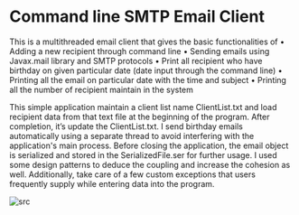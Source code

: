 # Command line SMTP Email Client

This is a multithreaded email client that gives the basic functionalities of
•	Adding a new recipient through command line 
•	Sending emails using Javax.mail library and SMTP protocols
•	Print all recipient who have birthday on given particular date (date input through the command line)
•	Printing all the email on particular date with the time and subject 
•	Printing all the number of recipient maintain in the system

This simple application maintain a client list name ClientList.txt and load recipient data from that text file at the beginning of the program. After completion, 
it’s update the ClientList.txt. I send birthday emails automatically using a separate thread to avoid interfering with the application's main process. Before closing 
the application, the email object is serialized and stored in the SerializedFile.ser for further usage. I used some design patterns to deduce the coupling and increase 
the cohesion as well. Additionally, take care of a few custom exceptions that users frequently supply while entering data into the program.

![src](https://user-images.githubusercontent.com/75856174/184536317-767135f7-3be6-4c35-9b9d-19c01c6df767.png)

